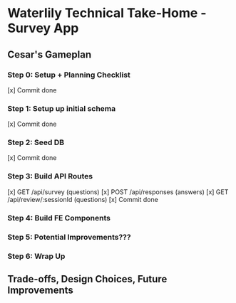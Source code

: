 # Waterlily Technical Take-Home - Survey App

## Cesar's Gameplan

### Step 0: Setup + Planning Checklist
[x] Commit done

### Step 1: Setup up initial schema
[x] Commit done

### Step 2: Seed DB
[x] Commit done

### Step 3: Build API Routes
[x] GET /api/survey (questions)
[x] POST /api/responses (answers)
[x] GET /api/review/:sessionId (questions)
[x] Commit done

### Step 4: Build FE Components

### Step 5: Potential Improvements???

### Step 6: Wrap Up

## Trade-offs, Design Choices, Future Improvements
